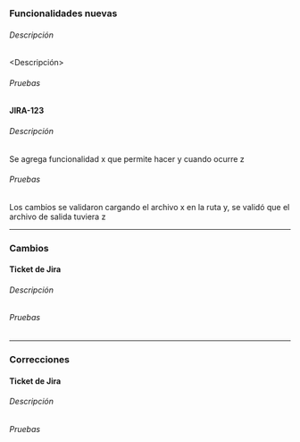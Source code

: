 ### Funcionalidades nuevas

#### <Ticket de Jira>

###### Descripción

<Descripción>

###### Pruebas

<Pruebas>


#### JIRA-123

###### Descripción

Se agrega funcionalidad x que permite hacer y cuando ocurre z

###### Pruebas

Los cambios se validaron cargando el archivo x en la ruta y, se validó que el archivo de salida tuviera z


---


### Cambios

#### Ticket de Jira

###### Descripción

###### Pruebas


---


### Correcciones

#### Ticket de Jira

###### Descripción

###### Pruebas

